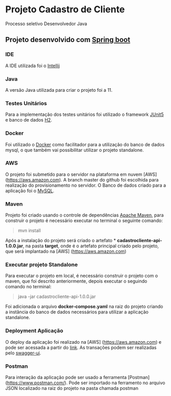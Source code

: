# Projeto Cadastro de Cliente
Processo seletivo Desenvolvedor Java

## Projeto desenvolvido com [Spring boot](https://spring.io/projects/spring-boot)

### IDE
A IDE utilizada foi o [Intellij](https://www.jetbrains.com/)

### Java
A versão Java utilizada para criar o projeto foi a 11.

### Testes Unitários

Para a implementação dos testes unitários foi utilizado o framework [JUnit5](https://junit.org/junit5/) e banco de dados [H2](https://www.h2database.com/html/main.html).

### Docker
Foi utilizado o [Docker](https://www.docker.com/) como facilitador para a utilização do banco de dados mysql, o que também vai possibilitar utilizar o projeto standalone.

### AWS
O projeto foi submetido para o servidor na plataforma em nuvem [AWS] (https://aws.amazon.com). A branch master do github foi escolhida para realização do provisionamento no servidor.
O Banco de dados criado para a aplicação foi o [MySQL](https://www.mysql.com/).

### Maven
Projeto foi criado usando o controle de dependências [Apache Maven](https://maven.apache.org/), para construir o projeto
é necessário executar no terminal o seguinte comando:
> mvn install

Após a instalação do projeto será criado o artefato * __cadastrocliente-api-1.0.0.jar__,  na pasta __target__, onde  é o artefato principal criado pelo projeto,
que será implantado na [AWS] (https://aws.amazon.com)

### Executar projeto Standalone
Para executar o projeto em local, é necessário construir o projeto com o maven, que foi descrito anteriormente, depois
executar o seguindo comando no terminal:
> java -jar cadastrocliente-api-1.0.0.jar

Foi adicionada o arquivo __docker-compose.yaml__ na raiz do projeto criando
a instância do banco de dados necessários para utilizar a aplicação standalone.

### Deployment Aplicação
O deploy da aplicação foi realizado na [AWS] (https://aws.amazon.com) e pode ser acessada a partir do [link](https://18.229.157.11:8080/).
As transações podem ser realizadas pelo [swagger-ui](https://18.229.157.11:8080/swagger-ui.html).

### Postman
Para interação da aplicação pode ser usado a ferramenta [Postman] (https://www.postman.com/). Pode ser importado na ferramento no arquivo JSON localizado na raiz do projeto na pasta chamada postman
